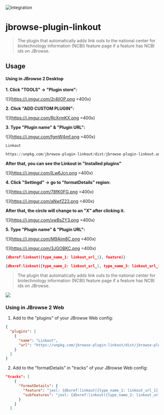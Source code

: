 ![Integration](https://github.com/Chi-HsienChang/jbrowse-plugin-linkout/workflows/Integration/badge.svg?branch=main)

# jbrowse-plugin-linkout

> The plugin that automatically adds link outs to the national center for biotechnology information
(NCBI) feature page if a feature has NCBI ids on JBrowse.

## Usage



#### Using in JBrowse 2 Desktop

**1. Click "TOOLS" &rarr; "Plugin store":**

![](https://i.imgur.com/2r4jIOP.png =400x)

**2. Click "ADD CUSTOM PLUGIN":**

![](https://i.imgur.com/RcXrmKX.png =400x)

**3. Type "Plugin name" & "Plugin URL":**

![](https://i.imgur.com/fgmW4mf.png =400x)

```python
Linkout
```
```python
https://unpkg.com/jbrowse-plugin-linkout/dist/jbrowse-plugin-linkout.umd.production.min.js
```
**After that, you can see the Linkout in "Installed plugins"**

![](https://i.imgur.com/ILw6Jcn.png =400x)

**4. Click "Settingd" &rarr; go to "formatDetails" region:**

![](https://i.imgur.com/78fK0FG.png =400x)

![](https://i.imgur.com/aNwfZ23.png =400x)

**After that, the circle will change to an "X" after clicking it.**

![](https://i.imgur.com/xwBsZY3.png =400x)

**5. Type "Plugin name" & "Plugin URL":**

![](https://i.imgur.com/M9Aim8C.png =400x)


![](https://i.imgur.com/3JGOBKC.png =400x)


```json
{dbxref:linkout({type_name_1: linkout_url_1}, feature)}
```

```json
{dbxref:linkout({type_name_2: linkout_url_2, type_name_3: linkout_url_3}, feature)}
```


> The plugin that automatically adds link outs to the national center for biotechnology information
(NCBI) feature page if a feature has NCBI ids on JBrowse.

![](https://i.imgur.com/E63BNeG.png)



### Using in JBrowse 2 Web

1. Add to the "plugins" of your JBrowse Web config:

```json
{
  "plugins": [
    {
      "name": "Linkout",
      "url": "https://unpkg.com/jbrowse-plugin-linkout/dist/jbrowse-plugin-linkout.umd.production.min.js"
    }
  ]
}
```

2. Add to the "formatDetails" in "tracks" of your JBrowse Web config:

```json
"tracks": [
    {
      "formatDetails": {
        "feature": "jexl: {dbxref:linkout({type_name_1: linkout_url_1}, feature)}",
        "subfeatures": "jexl: {dbxref:linkout({type_name_2: linkout_url_2, type_name_3: linkout_url_3}, feature)}"
      }
    }
  ]
```
